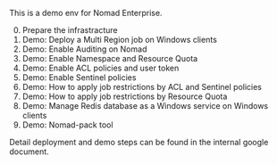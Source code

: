 This is a demo env for Nomad Enterprise.

0. Prepare the infrastracture
1. Demo: Deploy a Multi Region job on Windows clients
2. Demo: Enable Auditing on Nomad
3. Demo: Enable Namespace and Resource Quota
4. Demo: Enable ACL policies and user token
5. Demo: Enable Sentinel policies
6. Demo: How to apply job restrictions by ACL and Sentinel policies 
7. Demo: How to apply job restrictions by Resource Quota
8. Demo: Manage Redis database as a Windows service on Windows clients
9. Demo: Nomad-pack tool



Detail deployment and demo steps can be found in the internal google document.
